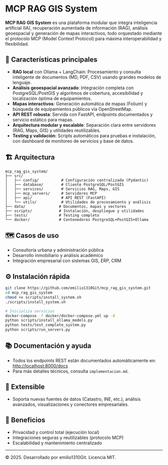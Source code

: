 # MCP RAG GIS System

**MCP RAG GIS System** es una plataforma modular que integra inteligencia artificial (IA), recuperación aumentada de información (RAG), análisis geoespacial y generación de mapas interactivos, todo orquestado mediante el protocolo MCP (Model Context Protocol) para máxima interoperabilidad y flexibilidad.

## 🚀 Características principales

- **RAG local** con Ollama + LangChain: Procesamiento y consulta inteligente de documentos (MD, PDF, CSV) usando grandes modelos de lenguaje.
- **Análisis geoespacial avanzado**: Integración completa con PostgreSQL/PostGIS y algoritmos de cobertura, accesibilidad y localización óptima de equipamientos.
- **Mapas interactivos**: Generación automática de mapas (Folium) y búsqueda de equipamientos públicos vía OpenStreetMap.
- **API REST robusta**: Servida con FastAPI, endpoints documentados y servicio estático para mapas.
- **Arquitectura modular y escalable**: Separación clara entre servidores (RAG, Maps, GIS) y utilidades reutilizables.
- **Testing y validación**: Scripts automáticos para pruebas e instalación, con dashboard de monitoreo de servicios y base de datos.

## 🏗️ Arquitectura

```
mcp_rag_gis_system/
├── src/
│   ├── config/          # Configuración centralizada (Pydantic)
│   ├── database/        # Cliente PostgreSQL/PostGIS
│   ├── services/        # Servicios RAG, Maps, GIS
│   ├── mcp_servers/     # Servidores MCP
│   ├── api/             # API REST (FastAPI)
│   └── utils/           # Utilidades de procesamiento y análisis
├── data/               # Documentos, mapas y vectores
├── scripts/            # Instalación, despliegue y utilidades
├── tests/              # Testing completo
└── docker/             # Contenedores PostgreSQL+PostGIS+Ollama
```

## 🗺️ Casos de uso

- Consultoría urbana y administración pública
- Desarrollo inmobiliario y análisis académico
- Integración empresarial con sistemas GIS, ERP, CRM

## ⚙️ Instalación rápida

```bash
git clone https://github.com/emilio1310Git/mcp_rag_gis_system.git
cd mcp_rag_gis_system
chmod +x scripts/install_system.sh
./scripts/install_system.sh

# Inicializa servicios
docker-compose -f docker/docker-compose.yml up -d
python scripts/install_ollama_models.py
python tests/test_complete_system.py
python scripts/run_servers.py
```

## 📚 Documentación y ayuda

- Todos los endpoints REST están documentados automáticamente en: [http://localhost:8000/docs](http://localhost:8000/docs)
- Para más detalles técnicos, consulta `implementacion.md`.

## 🧩 Extensible

- Soporta nuevas fuentes de datos (Catastro, INE, etc.), análisis avanzados, visualizaciones y conectores empresariales.

## 🔐 Beneficios

- Privacidad y control total (ejecución local)
- Integraciones seguras y reutilizables (protocolo MCP)
- Escalabilidad y mantenimiento centralizado

---

© 2025. Desarrollado por emilio1310Git. Licencia MIT.